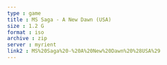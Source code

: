 ```yaml
---
type : game
title : MS Saga - A New Dawn (USA)
size : 1.2 G
format : iso
archive : zip
server : myrient
link2 : MS%20Saga%20-%20A%20New%20Dawn%20%28USA%29
---
```

